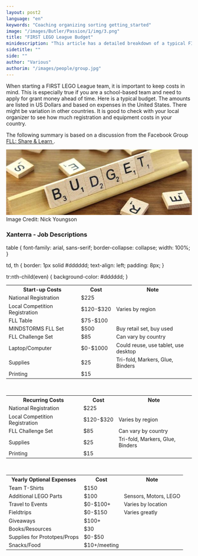 ```yaml
---
layout: post2
language: "en"
keywords: "Coaching organizing sorting getting_started"
image: "/images/Butler/Passion/1/img/3.png"
title: "FIRST LEGO League Budget"
minidescription: "This article has a detailed breakdown of a typical FIRST LEGO League budget"
sidetitle: ""
side: ""
author: "Various"
authorim: "/images/people/group.jpg"
---
```


When starting a FIRST LEGO League team, it is important to keep costs in mind. This is especially true if you are a school-based team and need to apply for grant money ahead of time. Here is a typical budget. The amounts are listed in US Dollars and based on expenses in the United States. There might be variation in other countries. It is good to check with your local organizer to see how much registration and equipment costs in your country.

The following summary is based on a discussion from the Facebook Group <a href="https://www.facebook.com/groups/FLLShareandLearn/">FLL: Share & Learn </a>.

![](/images/coachcorner/Budget.jpg)
Image Credit: Nick Youngson

### Xanterra - Job Descriptions

table {
font-family: arial, sans-serif;
border-collapse: collapse;
width: 100%;
}

td, th {
border: 1px solid #dddddd;
text-align: left;
padding: 8px;
}

tr:nth-child(even) {
background-color: #dddddd;
}
</style>
</head>
<body>

<table>
<tr>
<th>Start-up Costs</th>
<th>Cost</th>
<th>Note</th>
</tr>
<tr>
<td>National Registration</td>
<td>$225</td>
<td></td>
</tr>
<tr>
<td>Local Competition Registration</td>
<td>$120-$320</td>
<td>Varies by region</td>
</tr>
<tr>
<td>FLL Table</td>
<td>$75-$100</td>
<td></td>
</tr>
<tr>
<td>MINDSTORMS FLL Set</td>
<td>$500</td>
<td>Buy retail set, buy used</td>
</tr>
<tr>
<td>FLL Challenge Set</td>
<td>$85</td>
<td>Can vary by country</td>
</tr>
<tr>
<td>Laptop/Computer</td>
<td>$0-$1000</td>
<td>Could reuse, use tablet, use desktop</td>
</tr>
<tr>
<td>Supplies</td>
<td>$25</td>
<td>Tri-fold, Markers, Glue, Binders</td>
</tr>
<tr>
<td>Printing</td>
<td>$15</td>
<td></td>
</tr>
</table>

<br>

<table>
<tr>
<th>Recurring Costs</th>
<th>Cost</th>
<th>Note</th>
</tr>
<tr>
<td>National Registration</td>
<td>$225</td>
<td></td>
</tr>
<tr>
<td>Local Competition Registration</td>
<td>$120-$320</td>
<td>Varies by region</td>
</tr>
<tr>
<td>FLL Challenge Set</td>
<td>$85</td>
<td>Can vary by country</td>
</tr>
<tr>
<td>Supplies</td>
<td>$25</td>
<td>Tri-fold, Markers, Glue, Binders</td>
</tr>
</tr>
<tr>
<td>Printing</td>
<td>$15</td>
<td></td>
</tr>
</table>

<br>
<table>
<tr>
<th>Yearly Optional Expenses</th>
<th>Cost</th>
<th>Note</th>
</tr>
<tr>
<td>Team T-Shirts</td>
<td>$150</td>
<td></td>
</tr>
<tr>
<td>Additional LEGO Parts</td>
<td>$100</td>
<td>Sensors, Motors, LEGO</td>
</tr>
<tr>
<td>Travel to Events</td>
<td>$0-$100+</td>
<td>Varies by location</td>
</tr>
<tr>
<td>Fieldtrips</td>
<td>$0-$150</td>
<td>Varies greatly</td>
</tr>
<tr>
<td>Giveaways</td>
<td>$100+</td>
<td></td>
</tr>
<tr>
<td>Books/Resources</td>
<td>$30</td>
<td></td>
</tr>
<tr>
<td>Supplies for Prototpes/Props</td>
<td>$0-$50</td>
<td></td>
</tr>
<tr>
<td>Snacks/Food</td>
<td>$10+/meeting</td>
<td></td>
</tr>
</table>
